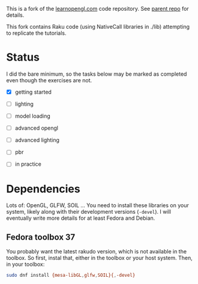 This is a fork of the [learnopengl.com](https://learnopengl.com) code repository.  See [parent repo](https://github.com/JoeyDeVries/LearnOpenGL) for details.

This fork contains Raku code (using NativeCall libraries in ./lib) attempting to replicate the tutorials.

# Status

I did the bare minimum, so the tasks below may be marked as
completed even though the exercises are not.

- [x] getting started
- [ ] lighting
- [ ] model loading
- [ ] advanced opengl
- [ ] advanced lighting
- [ ] pbr
- [ ] in practice


# Dependencies

Lots of: OpenGL, GLFW, SOIL ...   You need to install these libraries on your system,
likely along with their development versions (`-devel`).  I will eventually write
more details for at least Fedora and Debian.

## Fedora toolbox 37

You probably want the latest rakudo version, which is not available in the toolbox.  So first, instal that, either in the toolbox or your host system.  Then, in your toolbox:

```sh
sudo dnf install {mesa-libGL,glfw,SOIL}{,-devel}
```

